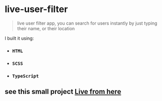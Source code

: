 # live-user-filter

> live user filter app, you can search for users instantly by just typing their name, or their location

I built it using:

- ### `HTML`
- ### `SCSS`
- ### `TypeScript`

## see this small project [Live from here](https://github.com/AnsBdran/live-user-filter)
